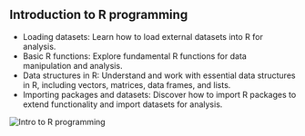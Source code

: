 ## Introduction to R programming

- Loading datasets: Learn how to load external datasets into R for analysis.
- Basic R functions: Explore fundamental R functions for data manipulation and analysis.
- Data structures in R: Understand and work with essential data structures in R, including vectors, matrices, data frames, and lists.
- Importing packages and datasets: Discover how to import R packages to extend functionality and import datasets for analysis.

![Intro to R programming](https://github.com/rizsocial/Data-Analysis/blob/main/R/Intro%20to%20R%20Programming/Getting_Started_with_R.R)

